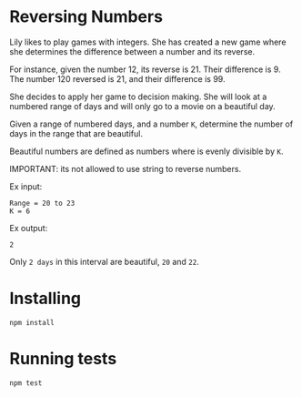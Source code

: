 # Reversing Numbers

Lily likes to play games with integers. She has created a new game where she determines the difference between a number and its reverse. 

For instance, given the number 12, its reverse is 21. Their difference is 9. The number 120 reversed is 21, and their difference is 99.

She decides to apply her game to decision making. She will look at a numbered range of days and will only go to a movie on a beautiful day.

Given a range of numbered days, and a number `K`, determine the number of days in the range that are beautiful. 

Beautiful numbers are defined as numbers where is evenly divisible by `K`.

IMPORTANT: its not allowed to use string to reverse numbers.

Ex input:
```
Range = 20 to 23
K = 6
```
Ex output: 
```
2
```

Only `2 days` in this interval are beautiful, `20` and `22`.

# Installing

```
npm install
```

# Running tests
```
npm test
```